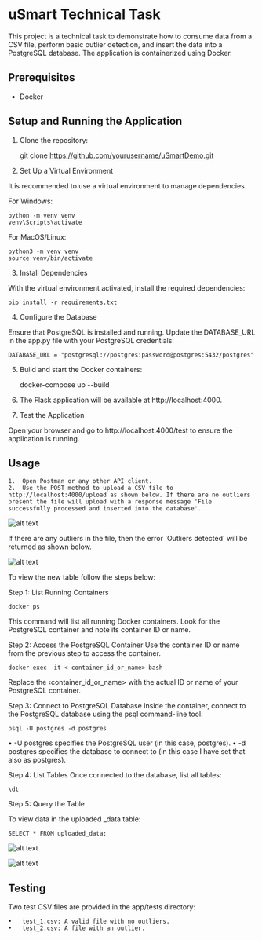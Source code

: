 # uSmart Technical Task

This project is a technical task to demonstrate how to consume data from a CSV file, perform basic outlier detection, and insert the data into a PostgreSQL database. The application is containerized using Docker.

## Prerequisites

- Docker

## Setup and Running the Application

1. Clone the repository:

   git clone https://github.com/yourusername/uSmartDemo.git

2. Set Up a Virtual Environment

It is recommended to use a virtual environment to manage dependencies.

For Windows:
```
python -m venv venv
venv\Scripts\activate
```

For MacOS/Linux:
```
python3 -m venv venv
source venv/bin/activate
```

3. Install Dependencies

With the virtual environment activated, install the required dependencies:
```
pip install -r requirements.txt
```

4. Configure the Database

Ensure that PostgreSQL is installed and running. Update the DATABASE_URL in the app.py file with your PostgreSQL credentials:
```
DATABASE_URL = "postgresql://postgres:password@postgres:5432/postgres"
```


5.	Build and start the Docker containers:

    docker-compose up --build

6.	The Flask application will be available at http://localhost:4000.

7. Test the Application

Open your browser and go to http://localhost:4000/test to ensure the application is running.

## Usage

	1.	Open Postman or any other API client.
	2.	Use the POST method to upload a CSV file to http://localhost:4000/upload as shown below. If there are no outliers present the file will upload with a response message 'File successfully processed and inserted into the database'.


![alt text](1665CDD4-7805-4C31-9723-A1F303F40B1D.jpeg)

If there are any outliers in the file, then the error 'Outliers detected' will be returned as shown below.

![alt text](4470740E-0C3B-4835-BEE1-4B6984F03B7A.jpeg)

To view the new table follow the steps below:

Step 1: List Running Containers
```
docker ps
```

This command will list all running Docker containers. Look for the PostgreSQL container and note its container ID or name.

Step 2: Access the PostgreSQL Container
Use the container ID or name from the previous step to access the container.
```
docker exec -it < container_id_or_name> bash
```
Replace the ‹container_id_or_name> with the actual ID or name of your PostgreSQL container.

Step 3: Connect to PostgreSQL Database
Inside the container, connect to the PostgreSQL database using the psql command-line tool:
```
psql -U postgres -d postgres
```

• -U postgres specifies the PostgreSQL user (in this case, postgres).
• -d postgres specifies the database to connect to (in this case I have set that also as postgres).

Step 4: List Tables
Once connected to the database, list all tables:
```
\dt
```

Step 5: Query the Table

To view data in the uploaded _data table:

```
SELECT * FROM uploaded_data;
```



![alt text](FF612435-333E-4BBC-8849-0863C915AB9C.jpeg)

![alt text](48251DC9-5B48-4306-BD70-F668C7FBAF66_4_5005_c.jpeg)


## Testing

Two test CSV files are provided in the app/tests directory:

	•	test_1.csv: A valid file with no outliers.
	•	test_2.csv: A file with an outlier.